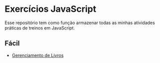 # Exercícios JavaScript
Esse repositório tem como função armazenar todas as minhas atividades práticas de treinos em JavaScript.

## Fácil
- [Gerenciamento de Livros](https://github.com/larifar/Exercicios_JS/tree/master/ex1_gerenciarLivros)
